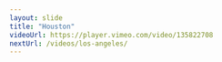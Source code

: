 ```yaml
---
layout: slide
title: "Houston"
videoUrl: https://player.vimeo.com/video/135822708
nextUrl: /videos/los-angeles/
---
```

